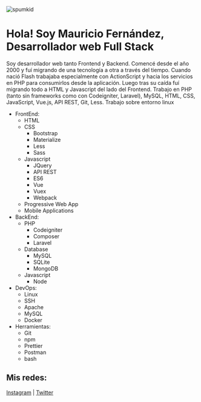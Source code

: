 ![spumkid](https://spumkid.com.ar/static/images/wall_40.png)

# Hola! Soy Mauricio Fernández, Desarrollador web Full Stack

Soy desarrollador web tanto Frontend y Backend. Comencé desde el año 2000 y fuí migrando de una tecnología a otra a través del tiempo. Cuando nació Flash trabajaba especialmente con ActionScript y hacia los servicios en PHP para consumirlos desde la aplicación. Luego tras su caída fuí migrando todo a HTML y Javascript del lado del Frontend. Trabajo en PHP (tanto sin frameworks como con Codeigniter, Laravel), MySQL, HTML, CSS, JavaScript, Vue.js, API REST, Git, Less. Trabajo sobre entorno linux

- FrontEnd:
  - HTML
  - CSS
    - Bootstrap
    - Materialize
    - Less
    - Sass
  - Javascript
    - JQuery
    - API REST
    - ES6
    - Vue
    - Vuex
    - Webpack
  - Progressive Web App
  - Mobile Applications
- BackEnd:
  - PHP
    - Codeigniter
    - Composer
    - Laravel
  - Database
    - MySQL
    - SQLite
    - MongoDB
  - Javascript
    - Node
- DevOps:
  - Linux
  - SSH
  - Apache
  - MySQL
  - Docker
- Herramientas:
  - Git
  - npm
  - Prettier
  - Postman
  - bash

## Mis redes:

[Instagram](https://www.instagram.com/mauricio.spumkid) | [Twitter](https://twitter.com/spumkid)
